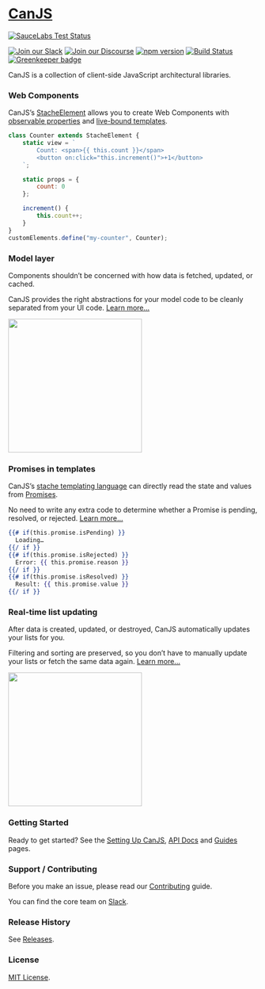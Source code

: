 # [CanJS](https://canjs.com/)

 [![SauceLabs Test Status](https://saucelabs.com/browser-matrix/canjs-not-master.svg)](https://saucelabs.com/u/canjs-not-master)

[![Join our Slack](https://img.shields.io/badge/slack-join%20chat-611f69.svg)](https://www.bitovi.com/community/slack?utm_source=badge&utm_medium=badge&utm_campaign=pr-badge&utm_content=badge)
[![Join our Discourse](https://img.shields.io/discourse/https/forums.bitovi.com/posts.svg)](https://forums.bitovi.com/?utm_source=badge&utm_medium=badge&utm_campaign=pr-badge&utm_content=badge)
[![npm version](https://badge.fury.io/js/can.svg)](https://www.npmjs.com/package/can)
[![Build Status](https://travis-ci.org/canjs/canjs.svg?branch=master)](https://travis-ci.org/canjs/canjs)
[![Greenkeeper badge](https://badges.greenkeeper.io/canjs/canjs.svg)](https://greenkeeper.io/)

CanJS is a collection of client-side JavaScript architectural libraries.

### Web Components

CanJS’s [StacheElement](https://canjs.com/doc/can-stache-element.html) allows you to create Web Components with [observable properties](https://canjs.com/doc/can-observable-object.html) and [live-bound templates](https://canjs.com/doc/can-stache.html).

```js
class Counter extends StacheElement {
	static view = `
		Count: <span>{{ this.count }}</span>
		<button on:click="this.increment()">+1</button>
	`;

	static props = {
		count: 0
	};

	increment() {
		this.count++;
	}
}
customElements.define("my-counter", Counter);
```

### Model layer

Components shouldn’t be concerned with how data is fetched, updated, or cached.

CanJS provides the right abstractions for your model code to be cleanly separated from your UI code. [Learn more…](./readme-feature-model-layer.md)

<img src="https://canjs.com/docs/images/animations/model-layer-still.svg" width="270" />

### Promises in templates

CanJS’s [stache templating language](https://canjs.com/doc/can-stache.html) can directly read the state and values from [Promises](https://developer.mozilla.org/en-US/docs/Web/JavaScript/Reference/Global_Objects/Promise).

No need to write any extra code to determine whether a Promise is pending, resolved, or rejected. [Learn more…](./readme-feature-promises-in-templates.md)

```handlebars
{{# if(this.promise.isPending) }}
  Loading…
{{/ if }}
{{# if(this.promise.isRejected) }}
  Error: {{ this.promise.reason }}
{{/ if }}
{{# if(this.promise.isResolved) }}
  Result: {{ this.promise.value }}
{{/ if }}
```

### Real-time list updating

After data is created, updated, or destroyed, CanJS automatically updates your lists for you.

Filtering and sorting are preserved, so you don’t have to manually update your lists or fetch the same data again. [Learn more…](./readme-feature-real-time-list-updating.md)

<img src="https://canjs.com/docs/images/animations/realtime-amin.svg" width="270" />

### Getting Started

Ready to get started? See the [Setting Up CanJS](https://canjs.com/doc/guides/setup.html), [API Docs](https://canjs.com/doc/api.html) and [Guides](https://canjs.com/doc/guides.html) pages.

### Support / Contributing

Before you make an issue, please read our [Contributing](https://canjs.com/doc/guides/contribute.html) guide.

You can find the core team on [Slack](https://www.bitovi.com/community/slack).

### Release History

See [Releases](https://github.com/canjs/canjs/releases).

### License

[MIT License](license.md).

